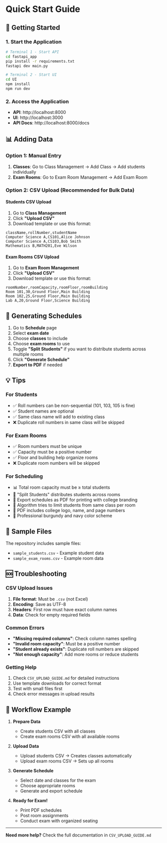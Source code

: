 # Quick Start Guide

## 🚀 Getting Started

### 1. Start the Application
```bash
# Terminal 1 - Start API
cd fastapi_app
pip install -r requirements.txt
fastapi dev main.py

# Terminal 2 - Start UI
cd UI
npm install
npm run dev
```

### 2. Access the Application
- **API**: http://localhost:8000
- **UI**: http://localhost:3000
- **API Docs**: http://localhost:8000/docs

## 📊 Adding Data

### Option 1: Manual Entry
1. **Classes**: Go to Class Management → Add Class → Add students individually
2. **Exam Rooms**: Go to Exam Room Management → Add Exam Room

### Option 2: CSV Upload (Recommended for Bulk Data)

#### Students CSV Upload
1. Go to **Class Management**
2. Click **"Upload CSV"**
3. Download template or use this format:
```csv
className,rollNumber,studentName
Computer Science A,CS101,Alice Johnson
Computer Science A,CS103,Bob Smith
Mathematics B,MATH201,Eve Wilson
```

#### Exam Rooms CSV Upload
1. Go to **Exam Room Management**
2. Click **"Upload CSV"**
3. Download template or use this format:
```csv
roomNumber,roomCapacity,roomFloor,roomBuilding
Room 101,30,Ground Floor,Main Building
Room 102,25,Ground Floor,Main Building
Lab A,20,Ground Floor,Science Building
```

## 📅 Generating Schedules

1. Go to **Schedule** page
2. Select **exam date**
3. Choose **classes** to include
4. Choose **exam rooms** to use
5. Toggle **"Split Students"** if you want to distribute students across multiple rooms
6. Click **"Generate Schedule"**
7. **Export to PDF** if needed

## 💡 Tips

### For Students
- ✅ Roll numbers can be non-sequential (101, 103, 105 is fine)
- ✅ Student names are optional
- ✅ Same class name will add to existing class
- ❌ Duplicate roll numbers in same class will be skipped

### For Exam Rooms
- ✅ Room numbers must be unique
- ✅ Capacity must be a positive number
- ✅ Floor and building help organize rooms
- ❌ Duplicate room numbers will be skipped

### For Scheduling
- 📊 Total room capacity must be ≥ total students
- 🔄 "Split Students" distributes students across rooms
- 📄 Export schedules as PDF for printing with college branding
- 🎯 Algorithm tries to limit students from same class per room
- 🏫 PDF includes college logo, name, and page numbers
- 🎨 Professional burgundy and navy color scheme

## 📁 Sample Files

The repository includes sample files:
- `sample_students.csv` - Example student data
- `sample_exam_rooms.csv` - Example room data

## 🆘 Troubleshooting

### CSV Upload Issues
1. **File format**: Must be `.csv` (not Excel)
2. **Encoding**: Save as UTF-8
3. **Headers**: First row must have exact column names
4. **Data**: Check for empty required fields

### Common Errors
- **"Missing required columns"**: Check column names spelling
- **"Invalid room capacity"**: Must be a positive number
- **"Student already exists"**: Duplicate roll numbers are skipped
- **"Not enough capacity"**: Add more rooms or reduce students

### Getting Help
1. Check `CSV_UPLOAD_GUIDE.md` for detailed instructions
2. Use template downloads for correct format
3. Test with small files first
4. Check error messages in upload results

## 🎯 Workflow Example

1. **Prepare Data**
   - Create students CSV with all classes
   - Create exam rooms CSV with all available rooms

2. **Upload Data**
   - Upload students CSV → Creates classes automatically
   - Upload exam rooms CSV → Sets up all rooms

3. **Generate Schedule**
   - Select date and classes for the exam
   - Choose appropriate rooms
   - Generate and export schedule

4. **Ready for Exam!**
   - Print PDF schedules
   - Post room assignments
   - Conduct exam with organized seating

---

**Need more help?** Check the full documentation in `CSV_UPLOAD_GUIDE.md`
